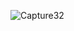 
![Capture32](https://github.com/EGR-314-Team-201/EGR-314-Team-201/assets/156974933/5dca8af9-5d2e-4165-877e-b7074757edee)
